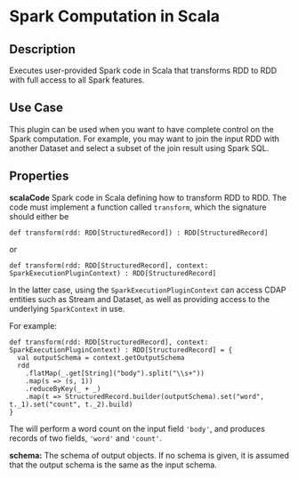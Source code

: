 # Spark Computation in Scala

Description
-----------
Executes user-provided Spark code in Scala that transforms RDD to RDD with full
access to all Spark features.

Use Case
--------
This plugin can be used when you want to have complete control on the Spark computation.
For example, you may want to join the input RDD with another Dataset and select a subset
of the join result using Spark SQL.

Properties
----------
**scalaCode** Spark code in Scala defining how to transform RDD to RDD. 
The code must implement a function called ``transform``, which the signature should either be

    def transform(rdd: RDD[StructuredRecord]) : RDD[StructuredRecord]

or

    def transform(rdd: RDD[StructuredRecord], context: SparkExecutionPluginContext) : RDD[StructuredRecord]
    
In the latter case, using the ``SparkExecutionPluginContext`` can access CDAP
entities such as Stream and Dataset, as well as providing access to the underlying ``SparkContext`` in use.

For example:

    def transform(rdd: RDD[StructuredRecord], context: SparkExecutionPluginContext) : RDD[StructuredRecord] = {
      val outputSchema = context.getOutputSchema
      rdd
        .flatMap(_.get[String]("body").split("\\s+"))
        .map(s => (s, 1))
        .reduceByKey(_ + _)
        .map(t => StructuredRecord.builder(outputSchema).set("word", t._1).set("count", t._2).build)
    }
        
The will perform a word count on the input field ``'body'``, 
and produces records of two fields, ``'word'`` and ``'count'``.

**schema:** The schema of output objects. If no schema is given, it is assumed that the output
schema is the same as the input schema.